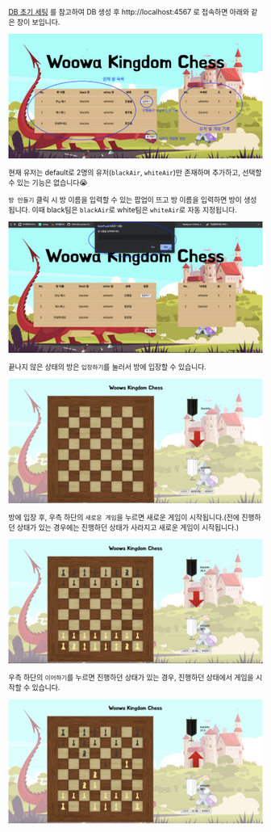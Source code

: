 [DB 초기 세팅](../../../../initializeDB.sql) 를 참고하여 DB 생성 후 http://localhost:4567 로 접속하면 아래와 같은 창이 보입니다.

![메인화면](./메인화면.png)

현재 유저는 default로 2명의 유저(`blackAir`, `whiteAir`)만 존재하며 추가하고, 선택할 수 있는 기능은 없습니다😭

`방 만들기` 클릭 시 방 이름을 입력할 수 있는 팝업이 뜨고 방 이름을 입력하면 방이 생성됩니다. 이때 black팀은 `blackAir`로 white팀은 `whiteAir`로 자동 지정됩니다.

![메인화면](./방만들기.png)

끝나지 않은 상태의 방은 `입장하기`를 눌러서 방에 입장할 수 있습니다.

![메인화면](./방입장.png)

방에 입장 후, 우측 하단의 `새로운 게임`을 누르면 새로운 게임이 시작됩니다.(전에 진행하던 상태가 있는 경우에는 진행하던 상태가 사라지고 새로운 게임이 시작됩니다.)

![메인화면](./새로운게임.png)

우측 하단의 `이어하기`를 누르면 진행하던 상태가 있는 경우, 진행하던 상태에서 게임을 시작할 수 있습니다.

![메인화면](./이어하기.png)

